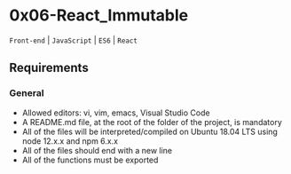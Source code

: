 # 0x06-React_Immutable
```Front-end``` | ```JavaScript``` | ```ES6``` | ```React```
## Requirements
### General
* Allowed editors: vi, vim, emacs, Visual Studio Code
* A README.md file, at the root of the folder of the project, is mandatory
* All of the files will be interpreted/compiled on Ubuntu 18.04 LTS using node 12.x.x and npm 6.x.x
* All of the files should end with a new line
* All of the functions must be exported